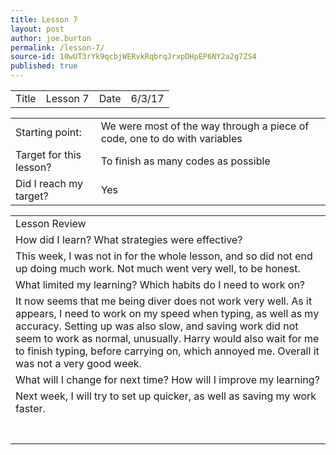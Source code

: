 ```yaml
---
title: Lesson 7
layout: post
author: joe.burton
permalink: /lesson-7/
source-id: 10wUT3rYk9qcbjWERvkRqbrqJrxpDHpEP6NY2a2g7ZS4
published: true
---
```

<table>
  <tr>
    <td>Title</td>
    <td>Lesson 7</td>
    <td>Date</td>
    <td>6/3/17</td>
  </tr>
</table>


<table>
  <tr>
    <td>Starting point:</td>
    <td>We were most of the way through a piece of code, one to do with variables</td>
  </tr>
  <tr>
    <td>Target for this lesson?</td>
    <td>To finish as many codes as possible</td>
  </tr>
  <tr>
    <td>Did I reach my target? </td>
    <td> Yes</td>
  </tr>
</table>


<table>
  <tr>
    <td>Lesson Review</td>
  </tr>
  <tr>
    <td>How did I learn? What strategies were effective? </td>
  </tr>
  <tr>
    <td>This week, I was not in for the whole lesson, and so did not end up doing much work. Not much went very well, to be honest.</td>
  </tr>
  <tr>
    <td>What limited my learning? Which habits do I need to work on? </td>
  </tr>
  <tr>
    <td>It now seems that me being diver does not work very well. As it appears, I need to work on my speed when typing, as well as my accuracy. Setting up was also slow, and saving work did not seem to work as normal, unusually. Harry would also wait for me to finish typing, before carrying on, which annoyed me. Overall it was not a very good week.</td>
  </tr>
  <tr>
    <td>What will I change for next time? How will I improve my learning?</td>
  </tr>
  <tr>
    <td>Next week, I will try to set up quicker, as well as saving my work faster.</td>
  </tr>
  <tr>
    <td></td>
  </tr>
  <tr>
    <td></td>
  </tr>
  <tr>
    <td></td>
  </tr>
  <tr>
    <td></td>
  </tr>
  <tr>
    <td></td>
  </tr>
  <tr>
    <td></td>
  </tr>
  <tr>
    <td></td>
  </tr>
</table>


